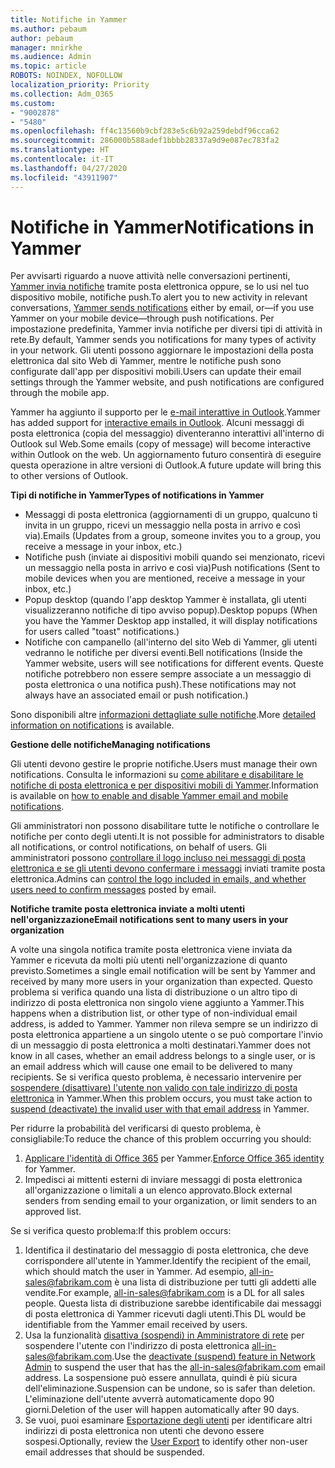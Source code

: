 ```yaml
---
title: Notifiche in Yammer
ms.author: pebaum
author: pebaum
manager: mnirkhe
ms.audience: Admin
ms.topic: article
ROBOTS: NOINDEX, NOFOLLOW
localization_priority: Priority
ms.collection: Adm_O365
ms.custom:
- "9002878"
- "5480"
ms.openlocfilehash: ff4c13560b9cbf283e5c6b92a259debdf96cca62
ms.sourcegitcommit: 286000b588adef1bbbb28337a9d9e087ec783fa2
ms.translationtype: HT
ms.contentlocale: it-IT
ms.lasthandoff: 04/27/2020
ms.locfileid: "43911907"
---
```

# <a name="notifications-in-yammer"></a><span data-ttu-id="39b03-102">Notifiche in Yammer</span><span class="sxs-lookup"><span data-stu-id="39b03-102">Notifications in Yammer</span></span>

<span data-ttu-id="39b03-103">Per avvisarti riguardo a nuove attività nelle conversazioni pertinenti, [Yammer invia notifiche](https://support.microsoft.com/en-gb/office/enable-or-disable-yammer-email-and-phone-notifications-93e530e0-189f-4768-8f28-7683d48cc996) tramite posta elettronica oppure, se lo usi nel tuo dispositivo mobile, notifiche push.</span><span class="sxs-lookup"><span data-stu-id="39b03-103">To alert you to new activity in relevant conversations, [Yammer sends notifications](https://support.microsoft.com/en-gb/office/enable-or-disable-yammer-email-and-phone-notifications-93e530e0-189f-4768-8f28-7683d48cc996) either by email, or—if you use Yammer on your mobile device—through push notifications.</span></span> <span data-ttu-id="39b03-104">Per impostazione predefinita, Yammer invia notifiche per diversi tipi di attività in rete.</span><span class="sxs-lookup"><span data-stu-id="39b03-104">By default, Yammer sends you notifications for many types of activity in your network.</span></span> <span data-ttu-id="39b03-105">Gli utenti possono aggiornare le impostazioni della posta elettronica dal sito Web di Yammer, mentre le notifiche push sono configurate dall'app per dispositivi mobili.</span><span class="sxs-lookup"><span data-stu-id="39b03-105">Users can update their email settings through the Yammer website, and push notifications are configured through the mobile app.</span></span> 

<span data-ttu-id="39b03-106">Yammer ha aggiunto il supporto per le [e-mail interattive in Outlook](https://techcommunity.microsoft.com/t5/outlook-blog/interactive-yammer-emails-in-outlook-on-the-web-are-here/ba-p/1209420).</span><span class="sxs-lookup"><span data-stu-id="39b03-106">Yammer has added support for [interactive emails in Outlook](https://techcommunity.microsoft.com/t5/outlook-blog/interactive-yammer-emails-in-outlook-on-the-web-are-here/ba-p/1209420).</span></span> <span data-ttu-id="39b03-107">Alcuni messaggi di posta elettronica (copia del messaggio) diventeranno interattivi all'interno di Outlook sul Web.</span><span class="sxs-lookup"><span data-stu-id="39b03-107">Some emails (copy of message) will become interactive within Outlook on the web.</span></span> <span data-ttu-id="39b03-108">Un aggiornamento futuro consentirà di eseguire questa operazione in altre versioni di Outlook.</span><span class="sxs-lookup"><span data-stu-id="39b03-108">A future update will bring this to other versions of Outlook.</span></span>

<span data-ttu-id="39b03-109">**Tipi di notifiche in Yammer**</span><span class="sxs-lookup"><span data-stu-id="39b03-109">**Types of notifications in Yammer**</span></span>

- <span data-ttu-id="39b03-110">Messaggi di posta elettronica (aggiornamenti di un gruppo, qualcuno ti invita in un gruppo, ricevi un messaggio nella posta in arrivo e così via).</span><span class="sxs-lookup"><span data-stu-id="39b03-110">Emails (Updates from a group, someone invites you to a group, you receive a message in your inbox, etc.)</span></span>
- <span data-ttu-id="39b03-111">Notifiche push (inviate ai dispositivi mobili quando sei menzionato, ricevi un messaggio nella posta in arrivo e così via)</span><span class="sxs-lookup"><span data-stu-id="39b03-111">Push notifications (Sent to mobile devices when you are mentioned, receive a message in your inbox, etc.)</span></span>
- <span data-ttu-id="39b03-112">Popup desktop (quando l'app desktop Yammer è installata, gli utenti visualizzeranno notifiche di tipo avviso popup).</span><span class="sxs-lookup"><span data-stu-id="39b03-112">Desktop popups (When you have the Yammer Desktop app installed, it will display notifications for users called "toast" notifications.)</span></span>
- <span data-ttu-id="39b03-113">Notifiche con campanello (all'interno del sito Web di Yammer, gli utenti vedranno le notifiche per diversi eventi.</span><span class="sxs-lookup"><span data-stu-id="39b03-113">Bell notifications (Inside the Yammer website, users will see notifications for different events.</span></span> <span data-ttu-id="39b03-114">Queste notifiche potrebbero non essere sempre associate a un messaggio di posta elettronica o una notifica push).</span><span class="sxs-lookup"><span data-stu-id="39b03-114">These notifications may not always have an associated email or push notification.)</span></span>

<span data-ttu-id="39b03-115">Sono disponibili altre [informazioni dettagliate sulle notifiche](https://support.microsoft.com/en-gb/office/enable-or-disable-yammer-email-and-phone-notifications-93e530e0-189f-4768-8f28-7683d48cc996).</span><span class="sxs-lookup"><span data-stu-id="39b03-115">More [detailed information on notifications](https://support.microsoft.com/en-gb/office/enable-or-disable-yammer-email-and-phone-notifications-93e530e0-189f-4768-8f28-7683d48cc996) is available.</span></span>

<span data-ttu-id="39b03-116">**Gestione delle notifiche**</span><span class="sxs-lookup"><span data-stu-id="39b03-116">**Managing notifications**</span></span>

<span data-ttu-id="39b03-117">Gli utenti devono gestire le proprie notifiche.</span><span class="sxs-lookup"><span data-stu-id="39b03-117">Users must manage their own notifications.</span></span> <span data-ttu-id="39b03-118">Consulta le informazioni su [come abilitare e disabilitare le notifiche di posta elettronica e per dispositivi mobili di Yammer](https://support.microsoft.com/en-gb/office/enable-or-disable-yammer-email-and-phone-notifications-93e530e0-189f-4768-8f28-7683d48cc996).</span><span class="sxs-lookup"><span data-stu-id="39b03-118">Information is available on [how to enable and disable Yammer email and mobile notifications](https://support.microsoft.com/en-gb/office/enable-or-disable-yammer-email-and-phone-notifications-93e530e0-189f-4768-8f28-7683d48cc996).</span></span> 

<span data-ttu-id="39b03-119">Gli amministratori non possono disabilitare tutte le notifiche o controllare le notifiche per conto degli utenti.</span><span class="sxs-lookup"><span data-stu-id="39b03-119">It is not possible for administrators to disable all notifications, or control notifications, on behalf of users.</span></span> <span data-ttu-id="39b03-120">Gli amministratori possono [controllare il logo incluso nei messaggi di posta elettronica e se gli utenti devono confermare i messaggi](https://docs.microsoft.com/yammer/configure-your-yammer-network/configure-email-and-yammer) inviati tramite posta elettronica.</span><span class="sxs-lookup"><span data-stu-id="39b03-120">Admins can [control the logo included in emails, and whether users need to confirm messages](https://docs.microsoft.com/yammer/configure-your-yammer-network/configure-email-and-yammer) posted by email.</span></span>

<span data-ttu-id="39b03-121">**Notifiche tramite posta elettronica inviate a molti utenti nell'organizzazione**</span><span class="sxs-lookup"><span data-stu-id="39b03-121">**Email notifications sent to many users in your organization**</span></span>

<span data-ttu-id="39b03-122">A volte una singola notifica tramite posta elettronica viene inviata da Yammer e ricevuta da molti più utenti nell'organizzazione di quanto previsto.</span><span class="sxs-lookup"><span data-stu-id="39b03-122">Sometimes a single email notification will be sent by Yammer and received by many more users in your organization than expected.</span></span> <span data-ttu-id="39b03-123">Questo problema si verifica quando una lista di distribuzione o un altro tipo di indirizzo di posta elettronica non singolo viene aggiunto a Yammer.</span><span class="sxs-lookup"><span data-stu-id="39b03-123">This happens when a distribution list, or other type of non-individual email address, is added to Yammer.</span></span> <span data-ttu-id="39b03-124">Yammer non rileva sempre se un indirizzo di posta elettronica appartiene a un singolo utente o se può comportare l'invio di un messaggio di posta elettronica a molti destinatari.</span><span class="sxs-lookup"><span data-stu-id="39b03-124">Yammer does not know in all cases, whether an email address belongs to a single user, or is an email address which will cause one email to be delivered to many recipients.</span></span> <span data-ttu-id="39b03-125">Se si verifica questo problema, è necessario intervenire per [sospendere (disattivare) l'utente non valido con tale indirizzo di posta elettronica](https://docs.microsoft.com/yammer/manage-yammer-users/add-block-or-remove-users#remove-users) in Yammer.</span><span class="sxs-lookup"><span data-stu-id="39b03-125">When this problem occurs, you must take action to [suspend (deactivate) the invalid user with that email address](https://docs.microsoft.com/yammer/manage-yammer-users/add-block-or-remove-users#remove-users) in Yammer.</span></span> 

<span data-ttu-id="39b03-126">Per ridurre la probabilità del verificarsi di questo problema, è consigliabile:</span><span class="sxs-lookup"><span data-stu-id="39b03-126">To reduce the chance of this problem occurring you should:</span></span>

1. <span data-ttu-id="39b03-127">[Applicare l'identità di Office 365](https://docs.microsoft.com/yammer/configure-your-yammer-network/enforce-office-365-identity) per Yammer.</span><span class="sxs-lookup"><span data-stu-id="39b03-127">[Enforce Office 365 identity](https://docs.microsoft.com/yammer/configure-your-yammer-network/enforce-office-365-identity) for Yammer.</span></span>
2. <span data-ttu-id="39b03-128">Impedisci ai mittenti esterni di inviare messaggi di posta elettronica all'organizzazione o limitali a un elenco approvato.</span><span class="sxs-lookup"><span data-stu-id="39b03-128">Block external senders from sending email to your organization, or limit senders to an approved list.</span></span>

<span data-ttu-id="39b03-129">Se si verifica questo problema:</span><span class="sxs-lookup"><span data-stu-id="39b03-129">If this problem occurs:</span></span>

1. <span data-ttu-id="39b03-130">Identifica il destinatario del messaggio di posta elettronica, che deve corrispondere all'utente in Yammer.</span><span class="sxs-lookup"><span data-stu-id="39b03-130">Identify the recipient of the email, which should match the user in Yammer.</span></span> <span data-ttu-id="39b03-131">Ad esempio, all-in-sales@fabrikam.com è una lista di distribuzione per tutti gli addetti alle vendite.</span><span class="sxs-lookup"><span data-stu-id="39b03-131">For example, all-in-sales@fabrikam.com is a DL for all sales people.</span></span> <span data-ttu-id="39b03-132">Questa lista di distribuzione sarebbe identificabile dai messaggi di posta elettronica di Yammer ricevuti dagli utenti.</span><span class="sxs-lookup"><span data-stu-id="39b03-132">This DL would be identifiable from the Yammer email received by users.</span></span>
2. <span data-ttu-id="39b03-133">Usa la funzionalità [disattiva (sospendi) in Amministratore di rete](https://docs.microsoft.com/yammer/manage-yammer-users/add-block-or-remove-users#remove-users) per sospendere l'utente con l'indirizzo di posta elettronica all-in-sales@fabrikam.com.</span><span class="sxs-lookup"><span data-stu-id="39b03-133">Use the [deactivate (suspend) feature in Network Admin](https://docs.microsoft.com/yammer/manage-yammer-users/add-block-or-remove-users#remove-users) to suspend the user that has the all-in-sales@fabrikam.com email address.</span></span> <span data-ttu-id="39b03-134">La sospensione può essere annullata, quindi è più sicura dell'eliminazione.</span><span class="sxs-lookup"><span data-stu-id="39b03-134">Suspension can be undone, so is safer than deletion.</span></span> <span data-ttu-id="39b03-135">L'eliminazione dell'utente avverrà automaticamente dopo 90 giorni.</span><span class="sxs-lookup"><span data-stu-id="39b03-135">Deletion of the user will happen automatically after 90 days.</span></span>
3. <span data-ttu-id="39b03-136">Se vuoi, puoi esaminare [Esportazione degli utenti](https://docs.microsoft.com/yammer/manage-security-and-compliance/export-yammer-enterprise-data#ExportUsers) per identificare altri indirizzi di posta elettronica non utenti che devono essere sospesi.</span><span class="sxs-lookup"><span data-stu-id="39b03-136">Optionally, review the [User Export](https://docs.microsoft.com/yammer/manage-security-and-compliance/export-yammer-enterprise-data#ExportUsers) to identify other non-user email addresses that should be suspended.</span></span>
